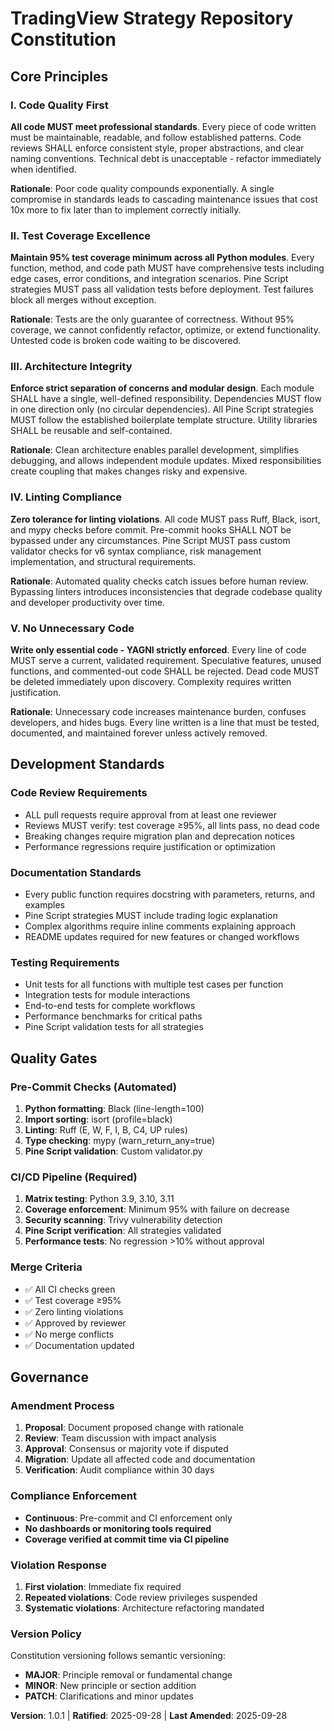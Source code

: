<!-- 
Sync Impact Report (2025-09-28):
- Version change: 1.0.0 → 1.0.1 (Remove monitoring requirements)
- Modified sections:
  - Compliance Monitoring → Compliance Enforcement (simplified)
  - Removed dashboard and monitoring requirements
- Templates requiring updates: ✅ None
- Follow-up TODOs: None
-->

# TradingView Strategy Repository Constitution

## Core Principles

### I. Code Quality First
**All code MUST meet professional standards**. Every piece of code written must be maintainable, readable, and follow established patterns. Code reviews SHALL enforce consistent style, proper abstractions, and clear naming conventions. Technical debt is unacceptable - refactor immediately when identified.

**Rationale**: Poor code quality compounds exponentially. A single compromise in standards leads to cascading maintenance issues that cost 10x more to fix later than to implement correctly initially.

### II. Test Coverage Excellence
**Maintain 95% test coverage minimum across all Python modules**. Every function, method, and code path MUST have comprehensive tests including edge cases, error conditions, and integration scenarios. Pine Script strategies MUST pass all validation tests before deployment. Test failures block all merges without exception.

**Rationale**: Tests are the only guarantee of correctness. Without 95% coverage, we cannot confidently refactor, optimize, or extend functionality. Untested code is broken code waiting to be discovered.

### III. Architecture Integrity
**Enforce strict separation of concerns and modular design**. Each module SHALL have a single, well-defined responsibility. Dependencies MUST flow in one direction only (no circular dependencies). All Pine Script strategies MUST follow the established boilerplate template structure. Utility libraries SHALL be reusable and self-contained.

**Rationale**: Clean architecture enables parallel development, simplifies debugging, and allows independent module updates. Mixed responsibilities create coupling that makes changes risky and expensive.

### IV. Linting Compliance
**Zero tolerance for linting violations**. All code MUST pass Ruff, Black, isort, and mypy checks before commit. Pre-commit hooks SHALL NOT be bypassed under any circumstances. Pine Script MUST pass custom validator checks for v6 syntax compliance, risk management implementation, and structural requirements.

**Rationale**: Automated quality checks catch issues before human review. Bypassing linters introduces inconsistencies that degrade codebase quality and developer productivity over time.

### V. No Unnecessary Code
**Write only essential code - YAGNI strictly enforced**. Every line of code MUST serve a current, validated requirement. Speculative features, unused functions, and commented-out code SHALL be rejected. Dead code MUST be deleted immediately upon discovery. Complexity requires written justification.

**Rationale**: Unnecessary code increases maintenance burden, confuses developers, and hides bugs. Every line written is a line that must be tested, documented, and maintained forever unless actively removed.

## Development Standards

### Code Review Requirements
- ALL pull requests require approval from at least one reviewer
- Reviews MUST verify: test coverage ≥95%, all lints pass, no dead code
- Breaking changes require migration plan and deprecation notices
- Performance regressions require justification or optimization

### Documentation Standards
- Every public function requires docstring with parameters, returns, and examples
- Pine Script strategies MUST include trading logic explanation
- Complex algorithms require inline comments explaining approach
- README updates required for new features or changed workflows

### Testing Requirements
- Unit tests for all functions with multiple test cases per function
- Integration tests for module interactions
- End-to-end tests for complete workflows
- Performance benchmarks for critical paths
- Pine Script validation tests for all strategies

## Quality Gates

### Pre-Commit Checks (Automated)
1. **Python formatting**: Black (line-length=100)
2. **Import sorting**: isort (profile=black)
3. **Linting**: Ruff (E, W, F, I, B, C4, UP rules)
4. **Type checking**: mypy (warn_return_any=true)
5. **Pine Script validation**: Custom validator.py

### CI/CD Pipeline (Required)
1. **Matrix testing**: Python 3.9, 3.10, 3.11
2. **Coverage enforcement**: Minimum 95% with failure on decrease
3. **Security scanning**: Trivy vulnerability detection
4. **Pine Script verification**: All strategies validated
5. **Performance tests**: No regression >10% without approval

### Merge Criteria
- ✅ All CI checks green
- ✅ Test coverage ≥95%
- ✅ Zero linting violations
- ✅ Approved by reviewer
- ✅ No merge conflicts
- ✅ Documentation updated

## Governance

### Amendment Process
1. **Proposal**: Document proposed change with rationale
2. **Review**: Team discussion with impact analysis
3. **Approval**: Consensus or majority vote if disputed
4. **Migration**: Update all affected code and documentation
5. **Verification**: Audit compliance within 30 days

### Compliance Enforcement
- **Continuous**: Pre-commit and CI enforcement only
- **No dashboards or monitoring tools required**
- **Coverage verified at commit time via CI pipeline**

### Violation Response
1. **First violation**: Immediate fix required
2. **Repeated violations**: Code review privileges suspended
3. **Systematic violations**: Architecture refactoring mandated

### Version Policy
Constitution versioning follows semantic versioning:
- **MAJOR**: Principle removal or fundamental change
- **MINOR**: New principle or section addition  
- **PATCH**: Clarifications and minor updates

**Version**: 1.0.1 | **Ratified**: 2025-09-28 | **Last Amended**: 2025-09-28